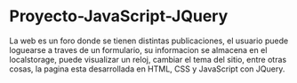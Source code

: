 # Proyecto-JavaScript-JQuery

La web es un foro donde se tienen distintas publicaciones, el usuario puede loguearse a traves de un formulario, su informacion se almacena en el localstorage,
puede visualizar un reloj, cambiar el tema del sitio, entre otras cosas, la pagina esta desarrollada en HTML, CSS y JavaScript con JQuery.
